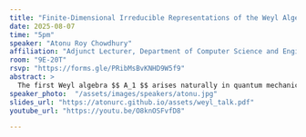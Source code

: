 ```yaml
---
title: "Finite-Dimensional Irreducible Representations of the Weyl Algebra in Characteristic $p>0$"
date: 2025-08-07
time: "5pm"
speaker: "Atonu Roy Chowdhury"
affiliation: "Adjunct Lecturer, Department of Computer Science and Engineering, School of Data and Sciences, BRAC University"
room: "9E-20T"
rsvp: "https://forms.gle/PRibMsBvKNHD9W5f9"
abstract: >
  The first Weyl algebra $$ A_1 $$ arises naturally in quantum mechanics as the algebra generated by position and momentum operators, satisfying the canonical commutation relation $$ [∂,x]=1 $$. In characteristic zero, this algebra admits no nontrivial finite-dimensional representations. In contrast, over a field of characteristic $$ p>0$$, $$A_1 $$ has a much richer structure: it admits a large center and possesses many finite-dimensional irreducible representations. In this talk, we describe how these representations can be classified by central characters, and how their dimensions are governed by algebraic properties of the center.
speaker_photo:  "/assets/images/speakers/atonu.jpg"
slides_url: "https://atonurc.github.io/assets/weyl_talk.pdf"
youtube_url: "https://youtu.be/O8knOSFvfD8"

---
```

